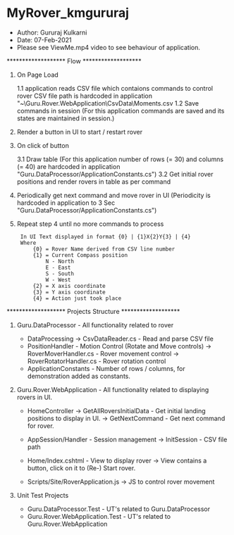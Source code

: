 # MyRover_kmgururaj

* Author: Gururaj Kulkarni
* Date: 07-Feb-2021
* Please see ViewMe.mp4 video to see behaviour of application.

*******************		Flow		*******************
1. On Page Load

	1.1 application reads CSV file which contaions commands to control rover 
		CSV file path is hardcoded in application "~\Guru.Rover.WebApplication\CsvData\Moments.csv
	1.2 Save commands in session (For this application commands are saved and its states are maintained in session.)

2. Render a button in UI to start / restart rover	

3. On click of button 
	
	3.1 Draw table (For this application number of rows (= 30) and columns (= 40) are hardcoded in application "Guru.DataProcessor/ApplicationConstants.cs")
	3.2 Get initial rover positions and render rovers in table as per command

4. Periodically get next command and move rover in UI (Periodicity is hardcoded in application to 3 Sec "Guru.DataProcessor/ApplicationConstants.cs")

5. Repeat step 4 until no more commands to process

		In UI Text displayed in format {0} | {1}X{2}Y{3} | {4}
		Where 
			{0} = Rover Name derived from CSV line number
			{1} = Current Compass position
				N - North
				E - East
				S - South
				W - West
			{2} = X axis coordinate
			{3} = Y axis coordinate
			{4} = Action just took place


*******************		Projects Structure		*******************

1. Guru.DataProcessor - All functionality related to rover 
	* DataProcessing
		-> CsvDataReader.cs - Read and parse CSV file
	* PositionHandler - Motion Control (Rotate and Move controls)
		-> RoverMoverHandler.cs - Rover movement control
		-> RoverRotatorHandler.cs - Rover rotation control
	* ApplicationConstants - Number of rows / columns, for demonstration added as constants.

2. Guru.Rover.WebApplication - All functionality related to displaying rovers in UI.
	* HomeController 
		-> GetAllRoversInitialData - Get initial landing positions to display in UI.
		-> GetNextCommand - Get next command for rover.

	* AppSession/Handler - Session management
		-> InitSession - CSV file path
		
	* Home/Index.cshtml - View to display rover
		-> View contains a button, click on it to (Re-) Start rover.

	* Scripts/Site/RoverApplication.js
		-> JS to control rover movement

3. Unit Test Projects
	* Guru.DataProcessor.Test - UT's related to Guru.DataProcessor
	* Guru.Rover.WebApplication.Test - UT's related to Guru.Rover.WebApplication
